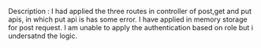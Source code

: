 Description : I had applied the three routes in controller of post,get and put apis, in which put api is has some error.
I have applied in memory storage for post request. 
I am unable to apply the authentication based on role but i undersatnd the logic.
